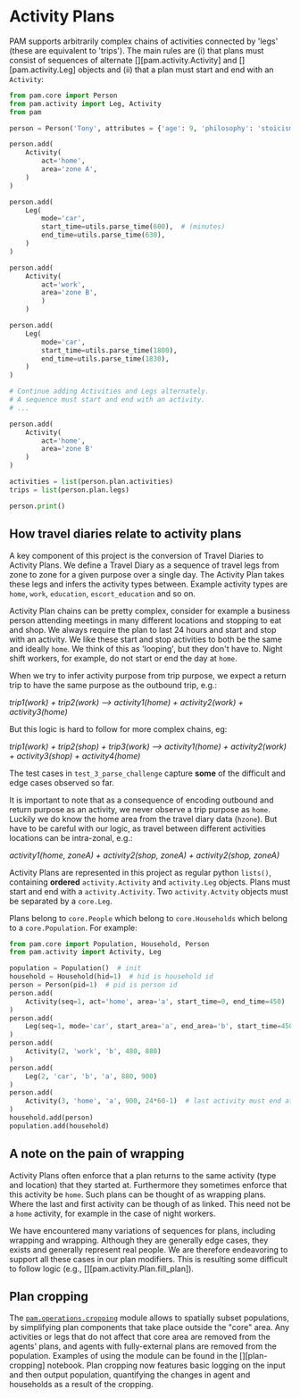 # Activity Plans

PAM supports arbitrarily complex chains of activities connected by 'legs' (these are equivalent to 'trips').
The main rules are (i) that plans must consist of sequences of alternate [][pam.activity.Activity] and [][pam.activity.Leg] objects and (ii) that a plan must start and end with an `Activity`:

``` python
from pam.core import Person
from pam.activity import Leg, Activity
from pam

person = Person('Tony', attributes = {'age': 9, 'philosophy': 'stoicism'})

person.add(
    Activity(
        act='home',
        area='zone A',
    )
)

person.add(
    Leg(
        mode='car',
        start_time=utils.parse_time(600),  # (minutes)
        end_time=utils.parse_time(630),
    )
)

person.add(
    Activity(
        act='work',
        area='zone B',
        )
    )

person.add(
    Leg(
        mode='car',
        start_time=utils.parse_time(1800),
        end_time=utils.parse_time(1830),
    )
)

# Continue adding Activities and Legs alternately.
# A sequence must start and end with an activity.
# ...

person.add(
    Activity(
        act='home',
        area='zone B'
    )
)

activities = list(person.plan.activities)
trips = list(person.plan.legs)

person.print()

```

## How travel diaries relate to activity plans

A key component of this project is the conversion of Travel Diaries to Activity Plans.
We define a Travel Diary as a sequence of travel legs from zone to zone for a given purpose over a single day.
The Activity Plan takes these legs and infers the activity types between.
Example activity types are `home`, `work`, `education`, `escort_education` and so on.

Activity Plan chains can be pretty complex, consider for example a business person attending meetings in many different locations and stopping to eat and shop.
We always require the plan to last 24 hours and start and stop with an activity.
We like these start and stop activities to both be the same and ideally `home`.
We think of this as 'looping', but they don't have to.
Night shift workers, for example, do not start or end the day at `home`.

When we try to infer activity purpose from trip purpose, we expect a return trip to have the same purpose as the outbound trip, e.g.:

*trip1(work) + trip2(work) --> activity1(home) + activity2(work) + activity3(home)*

But this logic is hard to follow for more complex chains, eg:

*trip1(work) + trip2(shop) + trip3(work) --> activity1(home) + activity2(work) + activity3(shop) + activity4(home)*

The test cases in `test_3_parse_challenge` capture **some** of the difficult and edge cases observed so far.

It is important to note that as a consequence of encoding outbound and return purpose as an activity, we never observe a trip purpose as `home`.
Luckily we do know the home area from the travel diary data (`hzone`).
But have to be careful with our logic, as travel between different activities locations can be intra-zonal, e.g.:

*activity1(home, zoneA) + activity2(shop, zoneA) + activity2(shop, zoneA)*

Activity Plans are represented in this project as regular python `lists()`, containing **ordered** `activity.Activity` and `activity.Leg` objects.
Plans must start and end with a `activity.Activity`.
Two `activity.Actvity` objects must be separated by a `core.Leg`.

Plans belong to `core.People` which belong to `core.Households` which belong to a `core.Population`. For example:

``` python
from pam.core import Population, Household, Person
from pam.activity import Activity, Leg

population = Population()  # init
household = Household(hid=1)  # hid is household id
person = Person(pid=1)  # pid is person id
person.add(
    Activity(seq=1, act='home', area='a', start_time=0, end_time=450)  # time in minutes
)
person.add(
    Leg(seq=1, mode='car', start_area='a', end_area='b', start_time=450, end_time=480)
)
person.add(
    Activity(2, 'work', 'b', 480, 880)
)
person.add(
    Leg(2, 'car', 'b', 'a', 880, 900)
)
person.add(
    Activity(3, 'home', 'a', 900, 24*60-1)  # last activity must end at 23:59(:59)
)
household.add(person)
population.add(household)
```

## A note on the pain of wrapping

Activity Plans often enforce that a plan returns to the same activity (type and location) that they started at.
Furthermore they sometimes enforce that this activity be `home`.
Such plans can be thought of as wrapping plans.
Where the last and first activity can be though of as linked.
This need not be a `home` activity, for example in the case of night workers.

We have encountered many variations of sequences for plans, including wrapping and wrapping.
Although they are generally edge cases, they exists and generally represent real people.
We are therefore endeavoring to support all these cases in our plan modifiers.
This is resulting some difficult to follow logic (e.g., [][pam.activity.Plan.fill_plan]).

## Plan cropping
The [`pam.operations.cropping`](reference/pam/operations/cropping.md) module allows to spatially subset populations, by simplifying plan components that take place outside the "core" area.
Any activities or legs that do not affect that core area are removed from the agents' plans, and agents with fully-external plans are removed from the population.
Examples of using the module can be found in the [][plan-cropping] notebook.
Plan cropping now features basic logging on the input and then output population, quantifying the changes in agent and households as a result of the cropping. 
